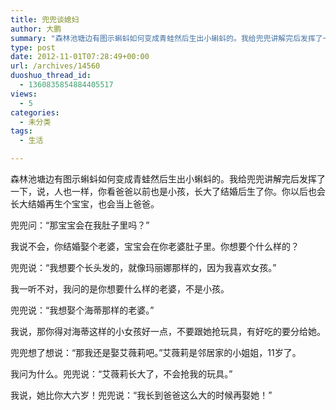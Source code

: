 ```yaml
---
title: 兜兜谈媳妇
author: 大鹏
summary: "森林池塘边有图示蝌蚪如何变成青蛙然后生出小蝌蚪的。我给兜兜讲解完后发挥了一下，说，人也一样，你看爸爸以前也是小孩，长大了结婚后生了你。你以后也会长大结婚再生个宝宝，也会当上爸爸。"
type: post
date: 2012-11-01T07:28:49+00:00
url: /archives/14560
duoshuo_thread_id:
  - 1360835854884405517
views:
  - 5
categories:
  - 未分类
tags:
  - 生活

---
```

森林池塘边有图示蝌蚪如何变成青蛙然后生出小蝌蚪的。我给兜兜讲解完后发挥了一下，说，人也一样，你看爸爸以前也是小孩，长大了结婚后生了你。你以后也会长大结婚再生个宝宝，也会当上爸爸。

兜兜问：“那宝宝会在我肚子里吗？”

我说不会，你结婚娶个老婆，宝宝会在你老婆肚子里。你想要个什么样的？

兜兜说：“我想要个长头发的，就像玛丽娜那样的，因为我喜欢女孩。”

我一听不对，我问的是你想要什么样的老婆，不是小孩。

兜兜说：“我想娶个海蒂那样的老婆。”

我说，那你得对海蒂这样的小女孩好一点，不要跟她抢玩具，有好吃的要分给她。

兜兜想了想说：“那我还是娶艾薇莉吧。”艾薇莉是邻居家的小姐姐，11岁了。

我问为什么。兜兜说：“艾薇莉长大了，不会抢我的玩具。”

我说，她比你大六岁！兜兜说：“我长到爸爸这么大的时候再娶她！”
